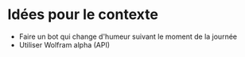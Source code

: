 # Idées pour le contexte 



- Faire un bot qui change d'humeur suivant le moment de la journée
- Utiliser Wolfram alpha (API) 